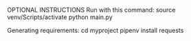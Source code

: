 OPTIONAL INSTRUCTIONS
Run with this command:
source venv/Scripts/activate
python main.py

Generating requirements:
cd myproject
pipenv install requests